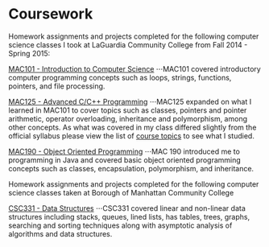 # Coursework

Homework assignments and projects completed for the following computer science classes I took at LaGuardia Community College from Fall 2014 - Spring 2015:

[MAC101 - Introduction to Computer Science](https://drive.google.com/file/d/0BwpDlhRk1BxRU21FbGh4bWE2R3M/view?usp=sharing)
⋅⋅⋅MAC101 covered introductory computer programming concepts such as loops, strings, functions, pointers, and file processing.

[MAC125 - Advanced C/C++ Programming]()
⋅⋅⋅MAC125 expanded on what I learned in MAC101 to cover topics such as classes, pointers and pointer arithmetic, operator overloading, inheritance and polymorphism, among other concepts. As what was covered in my class differed slightly from the official syllabus please view the list of [course topics](https://drive.google.com/file/d/0BwpDlhRk1BxRYVhmWkpGQ3oyekU/view?usp=sharing) to see what I studied.

[MAC190 - Object Oriented Programming](https://drive.google.com/file/d/0BwpDlhRk1BxRVHBJeHYxRmQ1ek0/view?usp=sharing)
⋅⋅⋅MAC 190 introduced me to programming in Java and covered basic object oriented programming concepts such as classes, encapsulation, polymorphism, and inheritance.

Homework assignments and projects completed for the following computer science classes taken at Borough of Manhattan Community College

[CSC331 - Data Structures](https://bmcc.catalog.cuny.edu/courses/1337451)
⋅⋅⋅CSC331 covered linear and non-linear data structures including stacks, queues, lined lists, has tables, trees, graphs, searching and sorting techniques along with asymptotic analysis of algorithms and data structures.